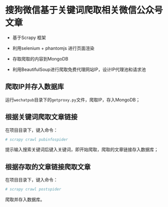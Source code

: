 # 搜狗微信基于关键词爬取相关微信公众号文章

* 基于Scrapy 框架

* 利用selenium + phantomjs 进行页面渲染

* 存取爬取的内容到MongoDB

* 利用BeautifulSoup进行爬取免费代理网站IP，设计IP代理池和请求池

## 爬取IP并存入数据库

运行`wechatpub`目录下的`getproxy.py`文件，爬取IP，存入MongoDB；

## 根据关键词爬取文章链接

在项目目录下，键入命令：

```python
# scrapy crawl pubinfospider
```

提示输入搜索关键词后键入关键词，即开始爬取，爬取的文章链接存入数据库；

## 根据存取的文章链接爬取文章

在项目目录下，键入命令：

```python
# scrapy crawl postspider
```

爬取并存入数据库。
